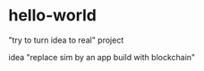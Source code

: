 # hello-world
"try to turn idea to real" project

idea "replace sim by an app build with blockchain"
